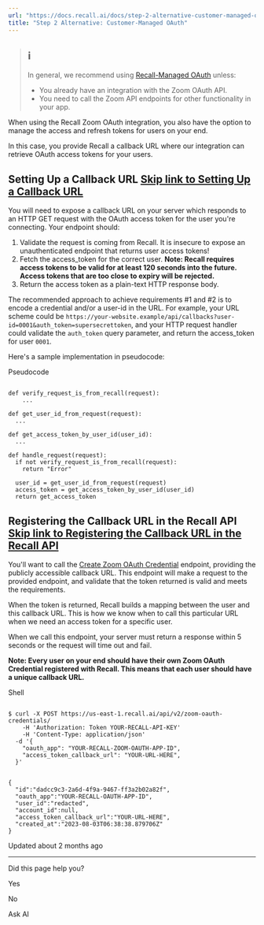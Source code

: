 ```yaml
---
url: "https://docs.recall.ai/docs/step-2-alternative-customer-managed-oauth"
title: "Step 2 Alternative: Customer-Managed OAuth"
---
```


> ## ℹ️
>
> In general, we recommend using [Recall-Managed OAuth](https://docs.recall.ai/docs/recall-managed-oauth) unless:
>
> - You already have an integration with the Zoom OAuth API.
> - You need to call the Zoom API endpoints for other functionality in your app.

When using the Recall Zoom OAuth integration, you also have the option to manage the access and refresh tokens for users on your end.

In this case, you provide Recall a callback URL where our integration can retrieve OAuth access tokens for your users.

## Setting Up a Callback URL   [Skip link to Setting Up a Callback URL](https://docs.recall.ai/docs/step-2-alternative-customer-managed-oauth\#setting-up-a-callback-url)

You will need to expose a callback URL on your server which responds to an HTTP GET request with the OAuth access token for the user you're connecting. Your endpoint should:

1. Validate the request is coming from Recall. It is insecure to expose an unauthenticated endpoint that returns user access tokens!
2. Fetch the access\_token for the correct user. **Note: Recall requires access tokens to be valid for at least 120 seconds into the future. Access tokens that are too close to expiry will be rejected.**
3. Return the access token as a plain-text HTTP response body.

The recommended approach to achieve requirements #1 and #2 is to encode a credential and/or a user-id in the URL. For example, your URL scheme could be `https://your-website.example/api/callbacks?user-id=0001&auth_token=supersecrettoken`, and your HTTP request handler could validate the `auth_token` query parameter, and return the access\_token for user `0001`.

Here's a sample implementation in pseudocode:

Pseudocode

```rdmd-code lang-Text theme-light

def verify_request_is_from_recall(request):
	...

def get_user_id_from_request(request):
  ...

def get_access_token_by_user_id(user_id):
  ...

def handle_request(request):
  if not verify_request_is_from_recall(request):
    return "Error"

  user_id = get_user_id_from_request(request)
  access_token = get_access_token_by_user_id(user_id)
  return get_access_token

```

## Registering the Callback URL in the Recall API   [Skip link to Registering the Callback URL in the Recall API](https://docs.recall.ai/docs/step-2-alternative-customer-managed-oauth\#registering-the-callback-url-in-the-recall-api)

You'll want to call the [Create Zoom OAuth Credential](https://docs.recall.ai/reference/zoom_oauth_credentials_create) endpoint, providing the publicly accessible callback URL. This endpoint will make a request to the provided endpoint, and validate that the token returned is valid and meets the requirements.

When the token is returned, Recall builds a mapping between the user and this callback URL. This is how we know when to call this particular URL when we need an access token for a specific user.

When we call this endpoint, your server must return a response within 5 seconds or the request will time out and fail.

**Note: Every user on your end should have their own Zoom OAuth Credential registered with Recall. This means that each user should have a unique callback URL.**

Shell

```rdmd-code lang-text theme-light

$ curl -X POST https://us-east-1.recall.ai/api/v2/zoom-oauth-credentials/
	-H 'Authorization: Token YOUR-RECALL-API-KEY'
 	-H 'Content-Type: application/json'
  -d '{
    "oauth_app": "YOUR-RECALL-ZOOM-OAUTH-APP-ID",
    "access_token_callback_url": "YOUR-URL-HERE",
  }'


{
  "id":"dadcc9c3-2a6d-4f9a-9467-ff3a2b02a82f",
  "oauth_app":"YOUR-RECALL-OAUTH-APP-ID",
  "user_id":"redacted",
  "account_id":null,
  "access_token_callback_url":"YOUR-URL-HERE",
  "created_at":"2023-08-03T06:38:38.879706Z"
}

```

Updated about 2 months ago

* * *

Did this page help you?

Yes

No

Ask AI
